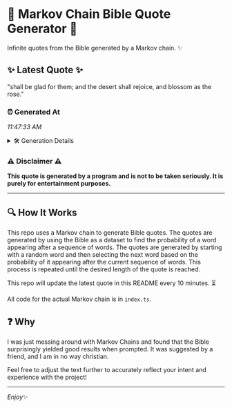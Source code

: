 # 📖 Markov Chain Bible Quote Generator 📖

Infinite quotes from the Bible generated by a Markov chain. ✨

## ✨ Latest Quote ✨
"shall be glad for them; and the desert shall rejoice, and blossom as the rose."

### ⏰ Generated At
*11:47:33 AM*

<details>
    <summary>🛠️ Generation Details</summary>
    <p>
        <strong>🌱 Seed:</strong> shall<br>
        <strong>🔄 Iterations:</strong> 14<br>
        <strong>📜 Context History:</strong><br>[ shall ]: be<br>[ shall, be ]: glad<br>[ shall, be, glad ]: for<br>[ shall, be, glad, for ]: them;<br>[ shall, be, glad, for, them; ]: and<br>[ shall, be, glad, for, them;, and ]: the<br>[ be, glad, for, them;, and, the ]: desert<br>[ glad, for, them;, and, the, desert ]: shall<br>[ for, them;, and, the, desert, shall ]: rejoice,<br>[ them;, and, the, desert, shall, rejoice, ]: and<br>[ and, the, desert, shall, rejoice,, and ]: blossom<br>[ the, desert, shall, rejoice,, and, blossom ]: as<br>[ desert, shall, rejoice,, and, blossom, as ]: the<br>[ shall, rejoice,, and, blossom, as, the ]: rose.<br>
    </p>
</details>

### ⚠️ Disclaimer ⚠️
**This quote is generated by a program and is not to be taken seriously. It is purely for entertainment purposes.**

---

## 🔍 How It Works

This repo uses a Markov chain to generate Bible quotes. The quotes are generated by using the Bible as a dataset to find the probability of a word appearing after a sequence of words. The quotes are generated by starting with a random word and then selecting the next word based on the probability of it appearing after the current sequence of words. This process is repeated until the desired length of the quote is reached.

This repo will update the latest quote in this README every 10 minutes. ⏳

All code for the actual Markov chain is in `index.ts`.

## ❓ Why

I was just messing around with Markov Chains and found that the Bible surprisingly yielded good results when prompted. 
It was suggested by a friend, and I am in no way christian.

Feel free to adjust the text further to accurately reflect your intent and experience with the project!

---

*Enjoy*✨
